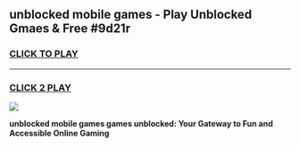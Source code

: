
## unblocked mobile games - Play Unblocked Gmaes & Free #9d21r
<h3>
<a href="https://news.freeplayer.one?title=unblocked_mobile_games&ref=26F">CLICK TO PLAY</a></h3>
<hr>

<h3>
<a href="https://news.freeplayer.one?title=unblocked_mobile_games&ref=26F">CLICK 2 PLAY</a>
  
</h3>

<a href="https://news.freeplayer.one?title=unblocked_mobile_games&ref=26F/"><img src="https://clearcache.store/games.png"></a>


**unblocked mobile games games unblocked: Your Gateway to Fun and Accessible Online Gaming**
